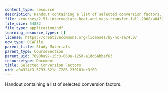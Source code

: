```yaml
---
content_type: resource
description: Handout containing a list of selected conversion factors.
file: /courses/2-51-intermediate-heat-and-mass-transfer-fall-2008/a04324f35793621e7286230101dc3f09_factors.pdf
file_size: 54882
file_type: application/pdf
learning_resource_types: []
license: https://creativecommons.org/licenses/by-nc-sa/4.0/
ocw_type: OCWFile
parent_title: Study Materials
parent_type: CourseSection
parent_uid: 7690ba97-15c3-060e-125d-a1dd6abbef63
resourcetype: Document
title: Selected Conversion Factors
uid: a04324f3-5793-621e-7286-230101dc3f09
---
```

Handout containing a list of selected conversion factors.